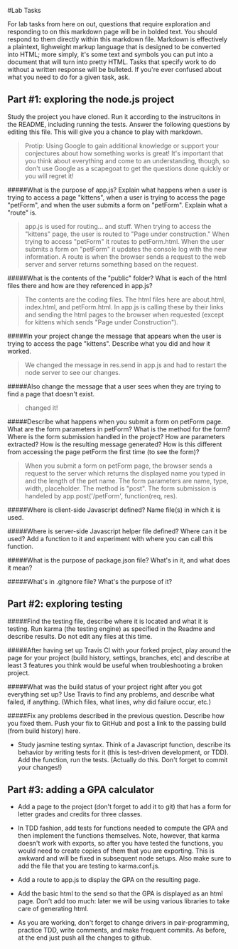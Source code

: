 #Lab Tasks

For lab tasks from here on out, questions that require exploration and responding to on this markdown page will be in bolded text. You should respond to them directly within this markdown file. Markdown is effectively a plaintext, lighweight markup language that is designed to be converted into HTML; more simply, it's some text and symbols you can put into a document that will turn into pretty HTML.
Tasks that specify work to do without a written response will be bulleted.
If you're ever confused about what you need to do for a given task, ask.

## Part #1: exploring the node.js project
Study the project you have cloned. Run it according to the instrucitons in the README, including running the tests. Answer the following questions by editing this file.  This will give you a chance to play with markdown.

> Protip: Using Google to gain additional knowledge or support your conjectures about how something works is great! It's important that you think about everything and come to an understanding, though, so don't use Google as a scapegoat to get the questions done quickly or you will regret it!

#####What is the purpose of app.js? Explain what happens when a user is trying to access a page "kittens", when a user is trying to access the page "petForm", and when the user submits a form on "petForm". Explain what a "route" is.

> app.js is used for routing... and stuff. When trying to access the "kittens" page, the user is routed to "Page under construction." When trying to access "petForm" it routes to petForm.html. When the user submits a form on "petForm" it updates the console log with the new information. A route is when the browser sends a request to the web server and server returns something based on the request.

#####What is the contents of the "public" folder? What is each of the html files there and how are they referenced in app.js?

> The contents are the coding files. The html files here are about.html, index.html, and petForm.html. In app.js is calling these by their links and sending the html pages to the browser when requested (except for kittens which sends "Page under Construction").

#####In your project change the message that appears when the user is trying to access the page "kittens". Describe what you did and how it worked.

> We changed the message in res.send in app.js and had to restart the node server to see our changes.

#####Also change the message that a user sees when they are trying to find a page that doesn't exist.

>changed it!

#####Describe what happens when you submit a form on petForm page. What are the form parameters in petForm? What is the method for the form? Where is the form submission handled in the project? How are parameters extracted? How is the resulting message generated? How is this different from accessing the page petForm the first time (to see the form)?

>When you submit a form on petForm page, the browser sends a request to the server which returns the displayed name you typed in and the length of the pet name. The form parameters are name, type, width, placeholder. The method is "post". The form submission is handeled by app.post('/petForm', function(req, res).

#####Where is client-side Javascript defined? Name file(s) in which it is used.

#####Where is server-side Javascript helper file defined? Where can it be used? Add a function to it and experiment with where you can call this function.

#####What is the purpose of package.json file? What's in it, and what does it mean?

#####What's in .gitgnore file? What's the purpose of it?

## Part #2: exploring testing

#####Find the testing file, describe where it is located and what it is testing. Run karma (the testing engine) as specified in the Readme and describe results. Do not edit any files at this time.

#####After having set up Travis CI with your forked project, play around the page for your project (build history, settings, branches, etc) and describe at least 3 features you think would be useful when troubleshooting a broken project.

#####What was the build status of your project right after you got everything set up? Use Travis to find any problems, and describe what failed, if anything. (Which files, what lines, why did failure occur, etc.)

#####Fix any problems described in the previous question. Describe how you fixed them. Push your fix to GitHub and post a link to the passing build (from build history) here.

- Study jasmine testing syntax. Think of a Javascript function, describe its behavior by writing tests for it (this is test-driven development, or TDD). Add the function, run the tests. (Actually do this. Don't forget to commit your changes!)

## Part #3: adding a GPA calculator

- Add a page to the project (don't forget to add it to git) that has a form for letter grades and credits for three classes.

- In TDD fashion, add tests for functions needed to compute the GPA and then implement the functions themselves. Note, however, that karma doesn't work with exports, so after you have tested the functions, you would need to create copies of them that you are exporting. This is awkward and will be fixed in subsequent node setups. Also make sure to add the file that you are testing to karma.conf.js.

- Add a route to app.js to display the GPA on the resulting page.

- Add the basic html to the send so that the GPA is displayed as an html page. Don't add too much: later we will be using various libraries to take care of generating html.

- As you are working, don't forget to change drivers in pair-programming, practice TDD, write comments, and make frequent commits. As before, at the end just push all the changes to github.

